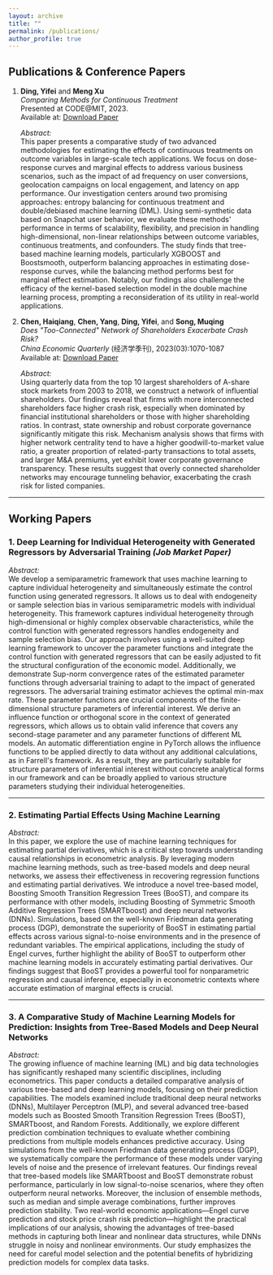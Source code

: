 ```yaml
---
layout: archive
title: ""
permalink: /publications/
author_profile: true
---
```


## Publications & Conference Papers

1. **Ding, Yifei** and **Meng Xu**  
   *Comparing Methods for Continuous Treatment*  
   Presented at CODE@MIT, 2023.  
   Available at: [Download Paper](https://yifeiding-ucr.github.io/files/Continuous_Treatment_Method_Comparison_CODE.pdf)  

   *Abstract:*  
   This paper presents a comparative study of two advanced methodologies for estimating the effects of continuous treatments on outcome variables in large-scale tech applications. We focus on dose-response curves and marginal effects to address various business scenarios, such as the impact of ad frequency on user conversions, geolocation campaigns on local engagement, and latency on app performance. Our investigation centers around two promising approaches: entropy balancing for continuous treatment and double/debiased machine learning (DML). Using semi-synthetic data based on Snapchat user behavior, we evaluate these methods' performance in terms of scalability, flexibility, and precision in handling high-dimensional, non-linear relationships between outcome variables, continuous treatments, and confounders. The study finds that tree-based machine learning models, particularly XGBOOST and Boostsmooth, outperform balancing approaches in estimating dose-response curves, while the balancing method performs best for marginal effect estimation. Notably, our findings also challenge the efficacy of the kernel-based selection model in the double machine learning process, prompting a reconsideration of its utility in real-world applications.
3. **Chen, Haiqiang**, **Chen, Yang**, **Ding, Yifei**, and **Song, Muqing**  
   *Does "Too-Connected" Network of Shareholders Exacerbate Crash Risk?*  
   *China Economic Quarterly* (经济学季刊), 2023(03):1070-1087  
   Available at: [Download Paper](https://www.nsd.pku.edu.cn/pub/chnsd/docs/20230719150300278598.pdf)

   *Abstract:*  
   Using quarterly data from the top 10 largest shareholders of A-share stock markets from 2003 to 2018, we construct a network of influential shareholders. Our findings reveal that firms with more interconnected shareholders face higher crash risk, especially when dominated by financial institutional shareholders or those with higher shareholding ratios. In contrast, state ownership and robust corporate governance significantly mitigate this risk. Mechanism analysis shows that firms with higher network centrality tend to have a higher goodwill-to-market value ratio, a greater proportion of related-party transactions to total assets, and larger M&A premiums, yet exhibit lower corporate governance transparency. These results suggest that overly connected shareholder networks may encourage tunneling behavior, exacerbating the crash risk for listed companies.

---

## Working Papers

### 1. **Deep Learning for Individual Heterogeneity with Generated Regressors by Adversarial Training** *(Job Market Paper)*

*Abstract:*  
We develop a semiparametric framework that uses machine learning to capture individual heterogeneity and simultaneously estimate the control function using generated regressors. It allows us to deal with endogeneity or sample selection bias in various semiparametric models with individual heterogeneity. This framework captures individual heterogeneity through high-dimensional or highly complex observable characteristics, while the control function with generated regressors handles endogeneity and sample selection bias. Our approach involves using a well-suited deep learning framework to uncover the parameter functions and integrate the control function with generated regressors that can be easily adjusted to fit the structural configuration of the economic model. Additionally, we demonstrate Sup-norm convergence rates of the estimated parameter functions through adversarial training to adapt to the impact of generated regressors. The adversarial training estimator achieves the optimal min-max rate. These parameter functions are crucial components of the finite-dimensional structure parameters of inferential interest. We derive an influence function or orthogonal score in the context of generated regressors, which allows us to obtain valid inference that covers any second-stage parameter and any parameter functions of different ML models. An automatic differentiation engine in PyTorch allows the influence functions to be applied directly to data without any additional calculations, as in Farrell's framework. As a result, they are particularly suitable for structure parameters of inferential interest without concrete analytical forms in our framework and can be broadly applied to various structure parameters studying their individual heterogeneities.

---

### 2. **Estimating Partial Effects Using Machine Learning**

*Abstract:*  
In this paper, we explore the use of machine learning techniques for estimating partial derivatives, which is a critical step towards understanding causal relationships in econometric analysis. By leveraging modern machine learning methods, such as tree-based models and deep neural networks, we assess their effectiveness in recovering regression functions and estimating partial derivatives. We introduce a novel tree-based model, Boosting Smooth Transition Regression Trees (BooST), and compare its performance with other models, including Boosting of Symmetric Smooth Additive Regression Trees (SMARTboost) and deep neural networks (DNNs). Simulations, based on the well-known Friedman data generating process (DGP), demonstrate the superiority of BooST in estimating partial effects across various signal-to-noise environments and in the presence of redundant variables. The empirical applications, including the study of Engel curves, further highlight the ability of BooST to outperform other machine learning models in accurately estimating partial derivatives. Our findings suggest that BooST provides a powerful tool for nonparametric regression and causal inference, especially in econometric contexts where accurate estimation of marginal effects is crucial.

---

### 3. **A Comparative Study of Machine Learning Models for Prediction: Insights from Tree-Based Models and Deep Neural Networks**

*Abstract:*  
The growing influence of machine learning (ML) and big data technologies has significantly reshaped many scientific disciplines, including econometrics. This paper conducts a detailed comparative analysis of various tree-based and deep learning models, focusing on their prediction capabilities. The models examined include traditional deep neural networks (DNNs), Multilayer Perceptron (MLP), and several advanced tree-based models such as Boosted Smooth Transition Regression Trees (BooST), SMARTboost, and Random Forests. Additionally, we explore different prediction combination techniques to evaluate whether combining predictions from multiple models enhances predictive accuracy. Using simulations from the well-known Friedman data generating process (DGP), we systematically compare the performance of these models under varying levels of noise and the presence of irrelevant features. Our findings reveal that tree-based models like SMARTboost and BooST demonstrate robust performance, particularly in low signal-to-noise scenarios, where they often outperform neural networks. Moreover, the inclusion of ensemble methods, such as median and simple average combinations, further improves prediction stability. Two real-world economic applications—Engel curve prediction and stock price crash risk prediction—highlight the practical implications of our analysis, showing the advantages of tree-based methods in capturing both linear and nonlinear data structures, while DNNs struggle in noisy and nonlinear environments. Our study emphasizes the need for careful model selection and the potential benefits of hybridizing prediction models for complex data tasks.

